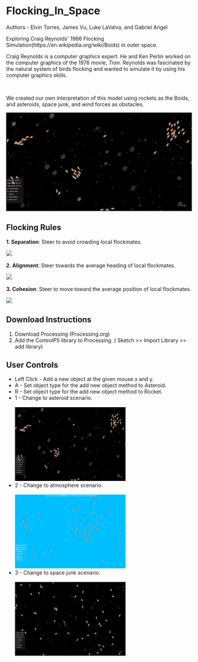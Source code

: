 # Flocking_In_Space
<p>Authors - Elvin Torres, James Vu, Luke LaValva, and Gabriel Angel</p>
<p>Exploring Craig Reynolds' 1986 Flocking Simulation(https://en.wikipedia.org/wiki/Boids) in outer space.</p>

<p>Craig Reynolds is a computer graphics expert. He and Ken Perlin worked on the computer graphics of the
1976 movie, <i>Tron</i>. Reynolds was fascinated by the natural system of birds flocking and wanted to simulate
it by using his computer graphics skills.</p>
<br/>
<p>We created our own interpretation of this model using rockets as the Boids, and asteroids, space junk, and 
 wind forces as obstacles.</p>
 <img src= "https://github.com/ElvinT57/Flocking_In_Space/blob/master/images/screenshot.png">
<h2>Flocking Rules</h2>
  <p><b>1. Separation</b>: Steer to avoid crowding local flockmates.</p>
  <img src="https://www.red3d.com/cwr/boids/images/separation.gif">
  <p><b>2. Alignment</b>: Steer towards the average heading of local flockmates.</p>
  <img src="https://www.red3d.com/cwr/boids/images/alignment.gif">
  <p><b>3. Cohesion</b>: Steer to move toward the average position of local flockmates.<p>
  <img src="https://www.red3d.com/cwr/boids/images/cohesion.gif">
 
 <h2>Download Instructions</h2>
 <p><ol>
 <li>Download Processing (Processing.org)</li>
 <li>Add the ControlP5 library to Processing. ( Sketch >> Import Library >> add library)</li>
</ol></p>

<h2>User Controls</h2>
<p><ul>
 <li>Left Click - Add a new object at the given mouse x and y.</li>
 <li>A - Set object type for the add new object method to Asteroid.</li>
 <li>R - Set object type for the add new object method to Rocket.</li>
 <li>1 - Change to asteroid scenario.</li>
 <br/>
 <img width="300px" height ="200px" src ="https://github.com/ElvinT57/Flocking_In_Space/blob/master/images/screenshot.png">
 <br/>
 <li>2 - Change to atmosphere scenario.</li>
 <br/>
 <img width="300px" height ="200px" src ="https://github.com/ElvinT57/Flocking_In_Space/blob/master/images/screenshot2.png">
 <br/>
 <li>3 - Change to space junk scenario.</li>
 <br/>
 <img width="300px" height ="200px" src ="https://github.com/ElvinT57/Flocking_In_Space/blob/master/images/screenshot3.png">
 <br/>
</ul></p>

